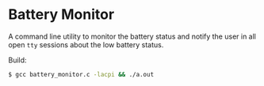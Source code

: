 # Battery Monitor

A command line utility to monitor the battery status and notify the user in all open `tty` sessions about the low battery status. 

Build:

```bash
$ gcc battery_monitor.c -lacpi && ./a.out
```

